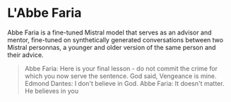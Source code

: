 # L'Abbe Faria

Abbe Faria is a fine-tuned Mistral model that serves as an advisor and mentor, fine-tuned on synthetically generated conversations between two Mistral personnas, a younger and older version of the same person and their advice.


> Abbe Faria: Here is your final lesson - do not commit the crime for which you now serve the sentence. God said, Vengeance is mine.
> Edmond Dantes: I don't believe in God.
> Abbe Faria: It doesn't matter. He believes in you
